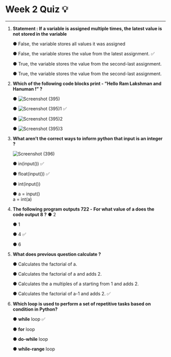 # Week 2 Quiz :bulb:
***

1. **Statement : If a variable is assigned multiple times, the latest value is not stored in the variable**
   
    &#9679; False, the variable stores all values it was assigned

    &#9679; False, the variable stores the value from the latest assignment. :white_check_mark:

    &#9679; True, the variable stores the value from the second-last assignment.

    &#9679; True, the variable stores the value from the second-last assignment.
     
3. **Which of the following code blocks print - ”Hello Ram Lakshman and Hanuman !” ?**
   <to do>
   
    &#9679; ![Screenshot (395)](https://github.com/user-attachments/assets/41b2bf52-cc87-4896-a98b-819de8938fa9)
   
    &#9679; ![Screenshot (395)1](https://github.com/user-attachments/assets/66c0ce7d-32cb-468b-9b1d-d18159757b3b) :white_check_mark:
   
    &#9679; ![Screenshot (395)2](https://github.com/user-attachments/assets/02d3036a-c9d8-4fb4-9f23-96e21433b630)
   
    &#9679; ![Screenshot (395)3](https://github.com/user-attachments/assets/04987fd2-b47a-426e-82f3-8291c19770b5)  

5. **What aren’t the correct ways to inform python that input is an integer ?**
   
   ![Screenshot (396)](https://github.com/user-attachments/assets/79f45be0-4238-4362-ae8e-3cd52b88cd5b)
   
    &#9679; in(input()) :white_check_mark:  
 
    &#9679; float(input()) :white_check_mark:  
   
    &#9679; int(input())
    
    &#9679;  a = input() <br/>
             a = int(a)

7. **The following program outputs 722 -**
   <todo>
   **For what value of a does the code output 8 ?**
    &#9679; 2
   
    &#9679; 1 
   
    &#9679; 4 :white_check_mark:
   
    &#9679; 6 

9. **What does previous question calculate ?**
   
    &#9679; Calculates the factorial of a.
   
    &#9679; Calculates the factorial of a and adds 2.
   
    &#9679; Calculates the a multiples of a starting from 1 and adds 2. 
   
    &#9679; Calculates the factorial of a-1 and adds 2. :white_check_mark:

10. **Which loop is used to perform a set of repetitive tasks based on condition in Python?**
    
    &#9679; **while** loop :white_check_mark:
    
    &#9679; **for** loop
    
    &#9679; **do-while** loop
    
    &#9679; **while-range** loop
